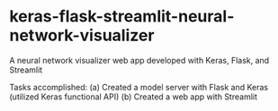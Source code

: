 # keras-flask-streamlit-neural-network-visualizer
A neural network visualizer web app developed with Keras, Flask, and Streamlit

Tasks accomplished:
(a) Created a model server with Flask and Keras (utilized Keras functional API)
(b) Created a web app with Streamlit
